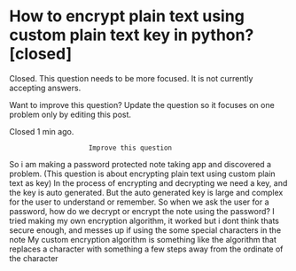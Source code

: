 
# How to encrypt plain text using custom plain text key in python? [closed]







Closed. This question needs to be more focused. It is not currently accepting answers.
                        
                    










Want to improve this question? Update the question so it focuses on one problem only by editing this post.


Closed 1 min ago.







                        Improve this question
                    



So i am making a password protected note taking app and discovered a problem.
(This question is about encrypting plain text using custom plain text as key)
In the process of encrypting and decrypting we need a key, and the key is auto generated. But the auto generated key is large and complex for the user to understand or remember.
So when we ask the user for a password, how do we decrypt or encrypt the note using the password?
I tried making my own encryption algorithm, it worked but i dont think thats secure enough, and messes up if using the some special characters in the note
My custom encryption algorithm is something like the algorithm that replaces a character with something a few steps away from the ordinate of the character

        
